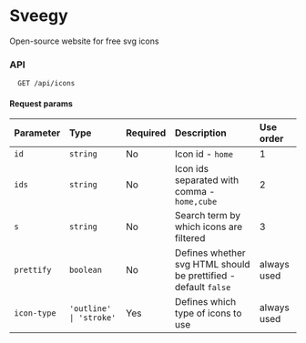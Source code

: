 # Sveegy

Open-source website for free svg icons

### API

```http
  GET /api/icons
```

#### Request params

| Parameter | Type     | Required     | Description                | Use order |
| :-------- | :------- | :-------     | :------------------------- | :---- |
| `id`      | `string` | No           | Icon id - `home`           | 1     |
| `ids` | `string` | No | Icon ids separated with comma - `home,cube` | 2 |
| `s` | `string` | No | Search term by which icons are filtered | 3 |
| `prettify` | `boolean` | No | Defines whether svg HTML should be prettified - default `false` | always used |
| `icon-type` | `'outline' \| 'stroke'` | Yes | Defines which type of icons to use | always used |
